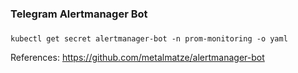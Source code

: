 ### Telegram Alertmanager Bot
### 
```
kubectl get secret alertmanager-bot -n prom-monitoring -o yaml

```
References: https://github.com/metalmatze/alertmanager-bot
